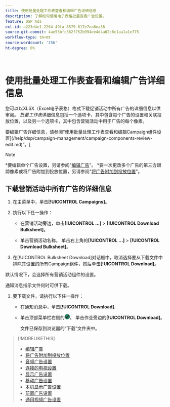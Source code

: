 ```yaml
---
title: 使用批量处理工作表查看和编辑广告详细信息
description: 了解如何使用电子表格批量查看广告设置。
feature: DSP Ads
exl-id: a223d4e1-2264-49fa-8579-817e7ea6ea56
source-git-commit: 4ae53bfc362f752b994ee4d4a62c8c1aa1a1e775
workflow-type: tm+mt
source-wordcount: '256'
ht-degree: 0%

---
```


# 使用批量处理工作表查看和编辑广告详细信息

<!-- I should probably change this filename and get __?__ to set up a redirect from the old file to the new file. -->

您可以以XLSX（Excel电子表格）格式下载促销活动中所有广告的详细信息以供审阅。 *批量工作表*&#x200B;详细信息包括一个选项卡，其中包含每个广告的设置和关联投放位置，以及另一个选项卡，其中包含营销活动中用于广告的每个像素。

要编辑广告详细信息，请参阅“使用批量处理工作表查看和编辑Campaign组件设置](/help/dsp/campaign-management/campaign-components-review-edit.md)”。[

>[!NOTE]
>
>*要编辑单个广告设置，另请参阅&quot;[编辑广告](/help/dsp/campaign-management/ads/ad-edit.md)&quot;。
>*要一次更改多个广告的第三方跟踪像素或将广告附加到投放位置，另请参阅&quot;[将广告附加到投放位置](/help/dsp/campaign-management/ads/ad-attach-to-placement.md)&quot;。

## 下载营销活动中所有广告的详细信息

1. 在主菜单中，单击&#x200B;**[!UICONTROL Campaigns]**。

1. 执行以下任一操作：

   * 在营销活动旁边，单击&#x200B;**[!UICONTROL ...]** > **[!UICONTROL Download Bulksheet]**。

   * 单击营销活动名称。 单击右上角的&#x200B;**[!UICONTROL ...]** > **[!UICONTROL Download Bulksheet]**。

1. 在[!UICONTROL Bulksheet Download]对话框中，取消选择要从下载文件中排除其设置的所有Campaign组件，然后单击&#x200B;**[!UICONTROL Download]**。

默认情况下，会选择所有营销活动组件的设置。

通知消息指示文件何时可供下载。

1. 要下载文件，请执行以下任一操作：

   * 在通知消息中，单击&#x200B;**[!UICONTROL Download].**

   * 单击顶部菜单栏右侧的![作业](/help/dsp/assets/downloads.png)。 单击作业旁边的&#x200B;**[!UICONTROL Download]**。

     文件已保存到浏览器的“下载”文件夹中。<!-- See "[Placement Columns in Downloaded/Uploaded Spreadsheets](#qa-sheet-columns)" for a list of the included columns. -->

>[!MORELIKETHIS]
>
>* [编辑广告](/help/dsp/campaign-management/ads/ad-edit.md)
>* [将广告附加到投放位置](/help/dsp/campaign-management/ads/ad-attach-to-placement.md)
>* [音频广告设置](/help/dsp/campaign-management/ads/ad-settings-audio.md)
>* [连接的电视设置](/help/dsp/campaign-management/ads/ad-settings-connected-tv.md)
>* [显示广告设置](/help/dsp/campaign-management/ads/ad-settings-display.md)
>* [移动广告设置](/help/dsp/campaign-management/ads/ad-settings-mobile.md)
>* [本机显示广告设置](/help/dsp/campaign-management/ads/ad-settings-native.md)
>* [前置广告设置](/help/dsp/campaign-management/ads/ad-settings-pre-roll.md)
>* [通用视频广告设置](/help/dsp/campaign-management/ads/ad-settings-universal-video.md)
